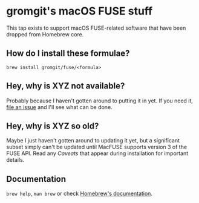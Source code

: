 # gromgit's macOS FUSE stuff

This tap exists to support macOS FUSE-related software that have been dropped from Homebrew core.

## How do I install these formulae?
`brew install gromgit/fuse/<formula>`

## Hey, why is XYZ not available?
Probably because I haven't gotten around to putting it in yet. If you need it, [file an issue](https://github.com/gromgit/homebrew-fuse/issues/new/choose) and I'll see what can be done.

## Hey, why is XYZ so old?
Maybe I just haven't gotten around to updating it yet, but a significant subset simply can't be updated until MacFUSE supports version 3 of the FUSE API. Read any _Caveats_ that appear during installation for important details.

## Documentation
`brew help`, `man brew` or check [Homebrew's documentation](https://docs.brew.sh).
